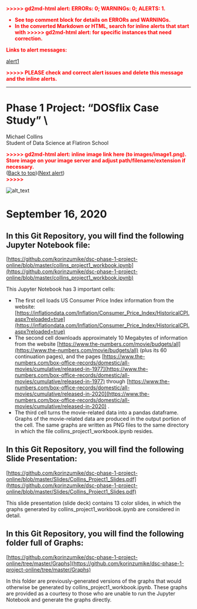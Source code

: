 <p style="color: red; font-weight: bold">>>>>>  gd2md-html alert:  ERRORs: 0; WARNINGs: 0; ALERTS: 1.</p>
<ul style="color: red; font-weight: bold"><li>See top comment block for details on ERRORs and WARNINGs. <li>In the converted Markdown or HTML, search for inline alerts that start with >>>>>  gd2md-html alert:  for specific instances that need correction.</ul>

<p style="color: red; font-weight: bold">Links to alert messages:</p><a href="#gdcalert1">alert1</a>

<p style="color: red; font-weight: bold">>>>>> PLEASE check and correct alert issues and delete this message and the inline alerts.<hr></p>



# Phase 1 Project:  “DOSflix Case Study” \
Michael Collins \
Student of Data Science at Flatiron School



<p id="gdcalert1" ><span style="color: red; font-weight: bold">>>>>>  gd2md-html alert: inline image link here (to images/image1.png). Store image on your image server and adjust path/filename/extension if necessary. </span><br>(<a href="#">Back to top</a>)(<a href="#gdcalert2">Next alert</a>)<br><span style="color: red; font-weight: bold">>>>>> </span></p>


![alt_text](images/image1.png "image_tooltip")



# September 16, 2020


## In this Git Repository, you will find the following Jupyter Notebook file:

[https://github.com/korinzumike/dsc-phase-1-project-online/blob/master/collins_project1_workbook.ipynb](https://github.com/korinzumike/dsc-phase-1-project-online/blob/master/collins_project1_workbook.ipynb)

This Jupyter Notebook has 3 important cells:



*   The first cell loads US Consumer Price Index information from the website: [https://inflationdata.com/Inflation/Consumer_Price_Index/HistoricalCPI.aspx?reloaded=true](https://inflationdata.com/Inflation/Consumer_Price_Index/HistoricalCPI.aspx?reloaded=true)
*   The second cell downloads approximately 10 Megabytes of information from the website [https://www.the-numbers.com/movie/budgets/all](https://www.the-numbers.com/movie/budgets/all) (plus its 60 continuation pages), and the pages [https://www.the-numbers.com/box-office-records/domestic/all-movies/cumulative/released-in-1977](https://www.the-numbers.com/box-office-records/domestic/all-movies/cumulative/released-in-1977) through [https://www.the-numbers.com/box-office-records/domestic/all-movies/cumulative/released-in-2020](https://www.the-numbers.com/box-office-records/domestic/all-movies/cumulative/released-in-2020) .
*   The third cell turns the movie-related data into a pandas dataframe.  Graphs of the movie-related data are produced in the output portion of the cell.  The same graphs are written as PNG files to the same directory in which the file collins_project1_workbook.ipynb resides.


## In this Git Repository, you will find the following Slide Presentation:

[https://github.com/korinzumike/dsc-phase-1-project-online/blob/master/Slides/Collins_Project1_Slides.pdf](https://github.com/korinzumike/dsc-phase-1-project-online/blob/master/Slides/Collins_Project1_Slides.pdf)

This slide presentation (slide deck) contains 13 color slides, in which the graphs generated by collins_project1_workbook.ipynb are considered in detail.


## In this Git Repository, you will find the following folder full of Graphs:

[https://github.com/korinzumike/dsc-phase-1-project-online/tree/master/Graphs](https://github.com/korinzumike/dsc-phase-1-project-online/tree/master/Graphs)

In this folder are previously-generated versions of the graphs that would otherwise be generated by collins_project1_workbook.ipynb.  These graphs are provided as a courtesy to those who are unable to run the Jupyter Notebook and generate the graphs directly.
